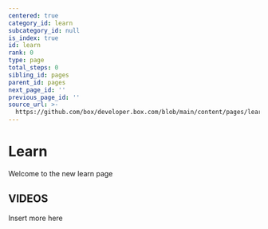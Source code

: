 ```yaml
---
centered: true
category_id: learn
subcategory_id: null
is_index: true
id: learn
rank: 0
type: page
total_steps: 0
sibling_id: pages
parent_id: pages
next_page_id: ''
previous_page_id: ''
source_url: >-
  https://github.com/box/developer.box.com/blob/main/content/pages/learn/index.md
---
```

# Learn

Welcome to the new learn page

## VIDEOS

Insert more here